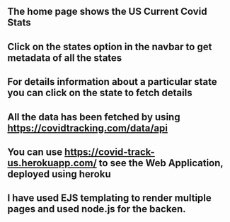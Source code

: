 ## The home page shows the US Current Covid Stats

## Click on the states option in the navbar to get metadata of all the states

## For details information about a particular state you can click on the state to fetch details

## All the data has been fetched by using https://covidtracking.com/data/api

## You can use https://covid-track-us.herokuapp.com/ to see the Web Application, deployed using heroku

## I have used EJS templating to render multiple pages and used node.js for the backen.

